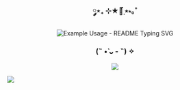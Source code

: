 <!-- markdownlint-disable MD033 MD041 -->
<p align="center">
  <h3 align="center">༘⋆₊ ⊹★🔭๋࣭ ⭑⋆｡˚</h3>
</p>

<p align="center">
  <img src="https://readme-typing-svg.demolab.com/?lines=Olá+me+chamo+Natalia!&font=Fira%20Code&center=true&width=380&height=50&duration=4000&pause=1000" alt="Example Usage - README Typing SVG">
</p>
<p align="center">
  <h3 align="center">(˵ •̀ ᴗ - ˵) ✧</h3>
</p>

<p align="center">
 <img align='center' src='https://user-images.githubusercontent.com/5713670/87202985-820dcb80-c2b6-11ea-9f56-7ec461c497c3.gif' >
</p>

<!-- markdownlint-enable MD033 -->

<img align='center' src='https://user-images.githubusercontent.com/5713670/87202985-820dcb80-c2b6-11ea-9f56-7ec461c497c3.gif' >



